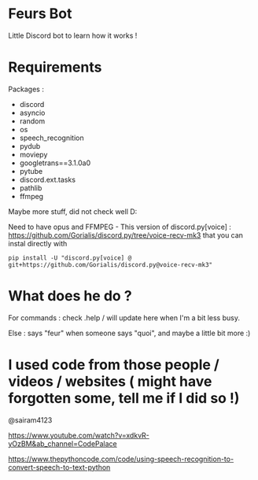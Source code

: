 # Feurs Bot
Little Discord bot to learn how it works !

# Requirements

Packages :
- discord
- asyncio
- random
- os
- speech_recognition
- pydub
- moviepy
- googletrans==3.1.0a0
- pytube
- discord.ext.tasks
- pathlib
- ffmpeg

Maybe more stuff, did not check well D:

Need to have opus and FFMPEG - This version of discord.py[voice] : https://github.com/Gorialis/discord.py/tree/voice-recv-mk3 that you can instal directly with
```
pip install -U "discord.py[voice] @ git+https://github.com/Gorialis/discord.py@voice-recv-mk3"
```

# What does he do ?

For commands : check .help / will update here when I'm a bit less busy.

Else : says "feur" when someone says "quoi", and maybe a little bit more :)

# I used code from those people / videos / websites ( might have forgotten some, tell me if I did so !)

@sairam4123

https://www.youtube.com/watch?v=xdkvR-yOzBM&ab_channel=CodePalace

https://www.thepythoncode.com/code/using-speech-recognition-to-convert-speech-to-text-python
